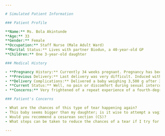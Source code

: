 ```yaml
---

# Simulated Patient Information

### Patient Profile

**Name:** Ms. Bola Akintunde  
**Age:** 33  
**Gender:** Female  
**Occupation:** Staff Nurse (Male Adult Ward)  
**Marital Status:** Lives with partner Biodun, a 40-year-old GP  
**Children:** One 3-year-old daughter

### Medical History

- **Pregnancy History:** Currently 34 weeks pregnant. Pregnancy has been uncomplicated so far.
- **Previous Delivery:** Last delivery was very difficult. Induced with prostaglandin pessaries, labor lasted 10 hours, had three pessaries, waters were broken, and oxytocin drip started 4 hours later. Progressed to full dilation 6 hours after, had an epidural.
- **Delivery Complications:** Delivered a baby weighing 3,500 g after 3 hours of pushing. Sustained a fourth-degree tear, which was repaired in theater under epidural anesthesia. Given antibiotics and stool softeners. Discharged after 4 days, followed up after 6 weeks.
- **Current Status:** Well, no pain or discomfort during sexual intercourse. No issues with leakage of gas, urine, or feces. No current medications or known allergies.
- **Concerns:** Very frightened of a repeat experience of a fourth-degree tear and wants to discuss options for delivery.

### Patient's Concerns

- What are the chances of this type of tear happening again?
- This baby seems bigger than my daughter; is it wise to attempt a vaginal delivery?
- Would you recommend a cesarean section (CS)?
- What steps can be taken to reduce the chances of a tear if I try for a vaginal delivery?

---
```

